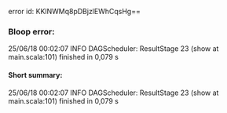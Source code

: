 error id: KKlNWMq8pDBjzlEWhCqsHg==
### Bloop error:

25/06/18 00:02:07 INFO DAGScheduler: ResultStage 23 (show at main.scala:101) finished in 0,079 s
#### Short summary: 

25/06/18 00:02:07 INFO DAGScheduler: ResultStage 23 (show at main.scala:101) finished in 0,079 s